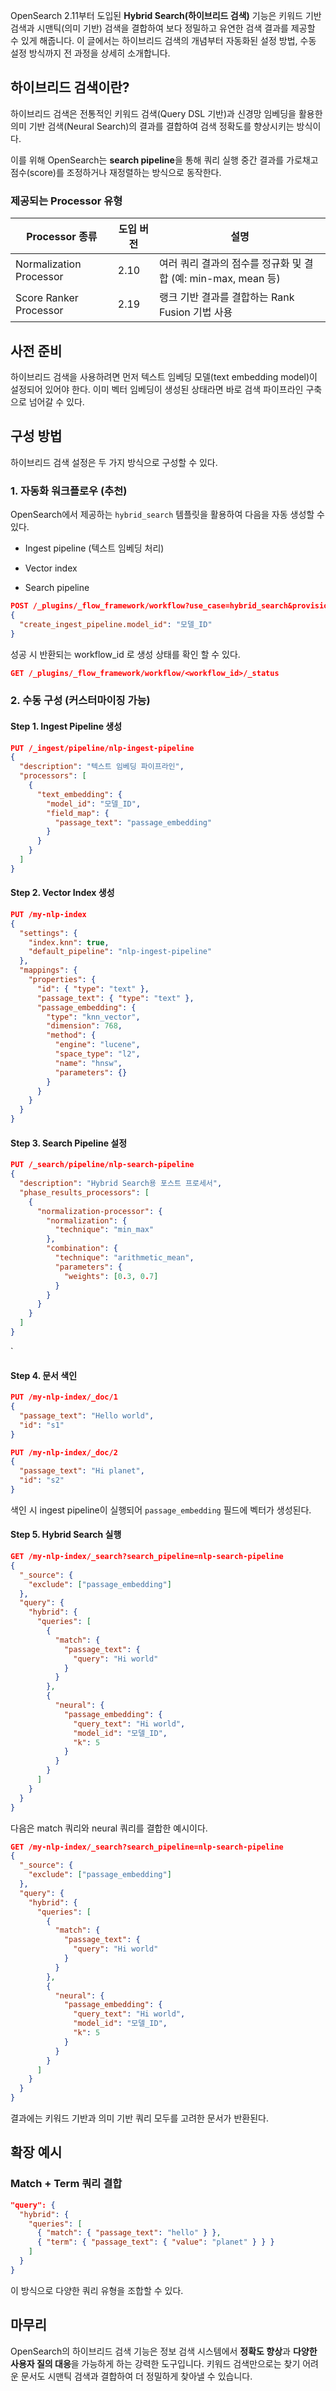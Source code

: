 OpenSearch 2.11부터 도입된 **Hybrid Search(하이브리드 검색)** 기능은 키워드 기반 검색과 시맨틱(의미 기반) 검색을 결합하여 보다 정밀하고 유연한 검색 결과를 제공할 수 있게 해줍니다. 이 글에서는 하이브리드 검색의 개념부터 자동화된 설정 방법, 수동 설정 방식까지 전 과정을 상세히 소개합니다.

## 하이브리드 검색이란?

하이브리드 검색은 전통적인 키워드 검색(Query DSL 기반)과 신경망 임베딩을 활용한 의미 기반 검색(Neural Search)의 결과를 결합하여 검색 정확도를 향상시키는 방식이다.

이를 위해 OpenSearch는 **search pipeline**을 통해 쿼리 실행 중간 결과를 가로채고 점수(score)를 조정하거나 재정렬하는 방식으로 동작한다.

### 제공되는 Processor 유형

| Processor 종류            | 도입 버전 | 설명                                          |
| ----------------------- | ----- | ------------------------------------------- |
| Normalization Processor | 2.10  | 여러 쿼리 결과의 점수를 정규화 및 결합 (예: min-max, mean 등) |
| Score Ranker Processor  | 2.19  | 랭크 기반 결과를 결합하는 Rank Fusion 기법 사용            |

## 사전 준비

하이브리드 검색을 사용하려면 먼저 텍스트 임베딩 모델(text embedding model)이 설정되어 있어야 한다.
이미 벡터 임베딩이 생성된 상태라면 바로 검색 파이프라인 구축으로 넘어갈 수 있다.


## 구성 방법

하이브리드 검색 설정은 두 가지 방식으로 구성할 수 있다.

### 1. 자동화 워크플로우 (추천)

OpenSearch에서 제공하는 `hybrid_search` 템플릿을 활용하여 다음을 자동 생성할 수 있다.

- Ingest pipeline (텍스트 임베딩 처리)
    
- Vector index
    
- Search pipeline

~~~json
POST /_plugins/_flow_framework/workflow?use_case=hybrid_search&provision=true
{
  "create_ingest_pipeline.model_id": "모델_ID"
}
~~~

성공 시 반환되는 workflow_id 로 생성 상태를 확인 할 수 있다.

~~~json
GET /_plugins/_flow_framework/workflow/<workflow_id>/_status
~~~

### 2. 수동 구성 (커스터마이징 가능)

#### Step 1. Ingest Pipeline 생성
```json
PUT /_ingest/pipeline/nlp-ingest-pipeline
{
  "description": "텍스트 임베딩 파이프라인",
  "processors": [
    {
      "text_embedding": {
        "model_id": "모델_ID",
        "field_map": {
          "passage_text": "passage_embedding"
        }
      }
    }
  ]
}
```

#### Step 2. Vector Index 생성
```json
PUT /my-nlp-index
{
  "settings": {
    "index.knn": true,
    "default_pipeline": "nlp-ingest-pipeline"
  },
  "mappings": {
    "properties": {
      "id": { "type": "text" },
      "passage_text": { "type": "text" },
      "passage_embedding": {
        "type": "knn_vector",
        "dimension": 768,
        "method": {
          "engine": "lucene",
          "space_type": "l2",
          "name": "hnsw",
          "parameters": {}
        }
      }
    }
  }
}
```

#### Step 3. Search Pipeline 설정
```json
PUT /_search/pipeline/nlp-search-pipeline
{
  "description": "Hybrid Search용 포스트 프로세서",
  "phase_results_processors": [
    {
      "normalization-processor": {
        "normalization": {
          "technique": "min_max"
        },
        "combination": {
          "technique": "arithmetic_mean",
          "parameters": {
            "weights": [0.3, 0.7]
          }
        }
      }
    }
  ]
}
```
`

#### Step 4. 문서 색인
```json
PUT /my-nlp-index/_doc/1
{
  "passage_text": "Hello world",
  "id": "s1"
}

PUT /my-nlp-index/_doc/2
{
  "passage_text": "Hi planet",
  "id": "s2"
}
```

색인 시 ingest pipeline이 실행되어 `passage_embedding` 필드에 벡터가 생성된다.

#### Step 5. Hybrid Search 실행
```json
GET /my-nlp-index/_search?search_pipeline=nlp-search-pipeline
{
  "_source": {
    "exclude": ["passage_embedding"]
  },
  "query": {
    "hybrid": {
      "queries": [
        {
          "match": {
            "passage_text": {
              "query": "Hi world"
            }
          }
        },
        {
          "neural": {
            "passage_embedding": {
              "query_text": "Hi world",
              "model_id": "모델_ID",
              "k": 5
            }
          }
        }
      ]
    }
  }
}
```

다음은 match 쿼리와 neural 쿼리를 결합한 예시이다.
~~~json
GET /my-nlp-index/_search?search_pipeline=nlp-search-pipeline
{
  "_source": {
    "exclude": ["passage_embedding"]
  },
  "query": {
    "hybrid": {
      "queries": [
        {
          "match": {
            "passage_text": {
              "query": "Hi world"
            }
          }
        },
        {
          "neural": {
            "passage_embedding": {
              "query_text": "Hi world",
              "model_id": "모델_ID",
              "k": 5
            }
          }
        }
      ]
    }
  }
}
~~~

결과에는 키워드 기반과 의미 기반 쿼리 모두를 고려한 문서가 반환된다.


## 확장 예시

### Match + Term 쿼리 결합
```json
"query": {
  "hybrid": {
    "queries": [
      { "match": { "passage_text": "hello" } },
      { "term": { "passage_text": { "value": "planet" } } }
    ]
  }
}
```

이 방식으로 다양한 쿼리 유형을 조합할 수 있다.



## 마무리

OpenSearch의 하이브리드 검색 기능은 정보 검색 시스템에서 **정확도 향상**과 **다양한 사용자 질의 대응**을 가능하게 하는 강력한 도구입니다. 키워드 검색만으로는 찾기 어려운 문서도 시맨틱 검색과 결합하여 더 정밀하게 찾아낼 수 있습니다.

